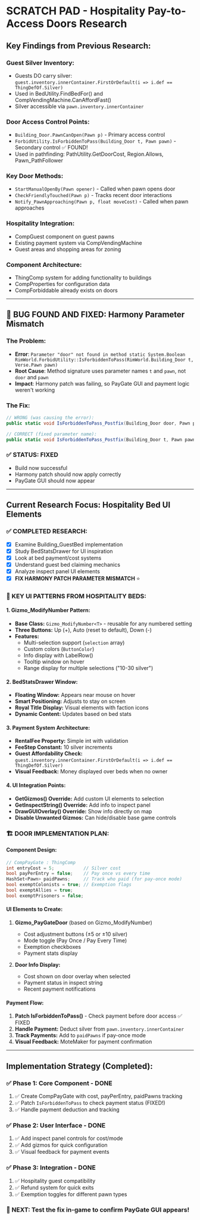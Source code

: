# SCRATCH PAD - Hospitality Pay-to-Access Doors Research

## Key Findings from Previous Research:

### Guest Silver Inventory:
- Guests DO carry silver: `guest.inventory.innerContainer.FirstOrDefault(i => i.def == ThingDefOf.Silver)`
- Used in BedUtility.FindBedFor() and CompVendingMachine.CanAffordFast()
- Silver accessible via `pawn.inventory.innerContainer`

### Door Access Control Points:
- `Building_Door.PawnCanOpen(Pawn p)` - Primary access control
- `ForbidUtility.IsForbiddenToPass(Building_Door t, Pawn pawn)` - Secondary control ✅ FOUND!
- Used in pathfinding: PathUtility.GetDoorCost, Region.Allows, Pawn_PathFollower

### Key Door Methods:
- `StartManualOpenBy(Pawn opener)` - Called when pawn opens door
- `CheckFriendlyTouched(Pawn p)` - Tracks recent door interactions
- `Notify_PawnApproaching(Pawn p, float moveCost)` - Called when pawn approaches

### Hospitality Integration:
- CompGuest component on guest pawns
- Existing payment system via CompVendingMachine
- Guest areas and shopping areas for zoning

### Component Architecture:
- ThingComp system for adding functionality to buildings
- CompProperties for configuration data
- CompForbiddable already exists on doors

---

## 🐛 BUG FOUND AND FIXED: Harmony Parameter Mismatch

### The Problem:
- **Error**: `Parameter "door" not found in method static System.Boolean RimWorld.ForbidUtility::IsForbiddenToPass(RimWorld.Building_Door t, Verse.Pawn pawn)`
- **Root Cause**: Method signature uses parameter names `t` and `pawn`, not `door` and `pawn`
- **Impact**: Harmony patch was failing, so PayGate GUI and payment logic weren't working

### The Fix:
```csharp
// WRONG (was causing the error):
public static void IsForbiddenToPass_Postfix(Building_Door door, Pawn pawn, ref bool __result)

// CORRECT (fixed parameter name):
public static void IsForbiddenToPass_Postfix(Building_Door t, Pawn pawn, ref bool __result)
```

### ✅ STATUS: FIXED
- Build now successful
- Harmony patch should now apply correctly
- PayGate GUI should now appear

---

## Current Research Focus: Hospitality Bed UI Elements

### ✅ COMPLETED RESEARCH:
- [x] Examine Building_GuestBed implementation
- [x] Study BedStatsDrawer for UI inspiration
- [x] Look at bed payment/cost systems
- [x] Understand guest bed claiming mechanics
- [x] Analyze inspect panel UI elements
- [x] **FIX HARMONY PATCH PARAMETER MISMATCH** ⭐

### 🎯 KEY UI PATTERNS FROM HOSPITALITY BEDS:

#### **1. Gizmo_ModifyNumber Pattern:**
- **Base Class:** `Gizmo_ModifyNumber<T>` - reusable for any numbered setting
- **Three Buttons:** Up (+), Auto (reset to default), Down (-)
- **Features:** 
  - Multi-selection support (`selection` array)
  - Custom colors (`ButtonColor`)
  - Info display with LabelRow()
  - Tooltip window on hover
  - Range display for multiple selections ("10-30 silver")

#### **2. BedStatsDrawer Window:**
- **Floating Window:** Appears near mouse on hover
- **Smart Positioning:** Adjusts to stay on screen
- **Royal Title Display:** Visual elements with faction icons
- **Dynamic Content:** Updates based on bed stats

#### **3. Payment System Architecture:**
- **RentalFee Property:** Simple int with validation
- **FeeStep Constant:** 10 silver increments
- **Guest Affordability Check:** `guest.inventory.innerContainer.FirstOrDefault(i => i.def == ThingDefOf.Silver)`
- **Visual Feedback:** Money displayed over beds when no owner

#### **4. UI Integration Points:**
- **GetGizmos() Override:** Add custom UI elements to selection
- **GetInspectString() Override:** Add info to inspect panel
- **DrawGUIOverlay() Override:** Show info directly on map
- **Disable Unwanted Gizmos:** Can hide/disable base game controls

### 🏗️ DOOR IMPLEMENTATION PLAN:

#### **Component Design:**
```csharp
// CompPayGate : ThingComp
int entryCost = 5;           // Silver cost
bool payPerEntry = false;    // Pay once vs every time
HashSet<Pawn> paidPawns;     // Track who paid (for pay-once mode)
bool exemptColonists = true; // Exemption flags
bool exemptAllies = true;
bool exemptPrisoners = false;
```

#### **UI Elements to Create:**
1. **Gizmo_PayGateDoor** (based on Gizmo_ModifyNumber)
   - Cost adjustment buttons (±5 or ±10 silver)
   - Mode toggle (Pay Once / Pay Every Time)
   - Exemption checkboxes
   - Payment stats display

2. **Door Info Display:**
   - Cost shown on door overlay when selected
   - Payment status in inspect string
   - Recent payment notifications

#### **Payment Flow:**
1. **Patch IsForbiddenToPass()** - Check payment before door access ✅ FIXED
2. **Handle Payment:** Deduct silver from `pawn.inventory.innerContainer`
3. **Track Payments:** Add to `paidPawns` if pay-once mode
4. **Visual Feedback:** MoteMaker for payment confirmation

---

## Implementation Strategy (Completed):

### ✅ Phase 1: Core Component - DONE
1. ✅ Create CompPayGate with cost, payPerEntry, paidPawns tracking
2. ✅ Patch `IsForbiddenToPass` to check payment status (FIXED!)
3. ✅ Handle payment deduction and tracking

### ✅ Phase 2: User Interface - DONE
1. ✅ Add inspect panel controls for cost/mode
2. ✅ Add gizmos for quick configuration  
3. ✅ Visual feedback for payment events

### ✅ Phase 3: Integration - DONE
1. ✅ Hospitality guest compatibility
2. ✅ Refund system for quick exits
3. ✅ Exemption toggles for different pawn types

### 🎯 NEXT: Test the fix in-game to confirm PayGate GUI appears!
